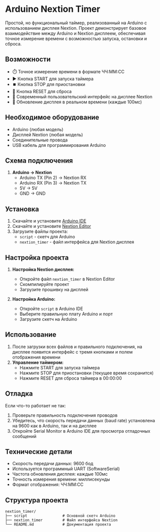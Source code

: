 # Arduino Nextion Timer

Простой, но функциональный таймер, реализованный на Arduino с использованием дисплея Nextion. Проект демонстрирует базовое взаимодействие между Arduino и Nextion дисплеем, обеспечивая точное измерение времени с возможностью запуска, остановки и сброса.

## Возможности

- ⏱️ Точное измерение времени в формате ЧЧ:ММ:СС
- ▶️ Кнопка START для запуска таймера
- ⏹️ Кнопка STOP для приостановки
- 🔄 Кнопка RESET для сброса
- 📱 Современный пользовательский интерфейс на дисплее Nextion
- 🔄 Обновление дисплея в реальном времени (каждые 100мс)

## Необходимое оборудование

- Arduino (любая модель)
- Дисплей Nextion (любая модель)
- Соединительные провода
- USB кабель для программирования Arduino

## Схема подключения

1. **Arduino → Nextion**
   - Arduino TX (Pin 2) → Nextion RX
   - Arduino RX (Pin 3) → Nextion TX
   - 5V → 5V
   - GND → GND

## Установка

1. Скачайте и установите [Arduino IDE](https://www.arduino.cc/en/software)
2. Скачайте и установите [Nextion Editor](https://nextion.tech/nextion-editor/)
3. Загрузите файлы проекта:
   - `script` - скетч для Arduino
   - `nextion_timer` - файл интерфейса для Nextion дисплея

## Настройка проекта

1. **Настройка Nextion дисплея:**
   - Откройте файл `nextion_timer` в Nextion Editor
   - Скомпилируйте проект
   - Загрузите прошивку на дисплей

2. **Настройка Arduino:**
   - Откройте `script` в Arduino IDE
   - Выберите правильную плату Arduino и порт
   - Загрузите скетч на Arduino

## Использование

1. После загрузки всех файлов и правильного подключения, на дисплее появится интерфейс с тремя кнопками и полем отображения времени
2. **Управление таймером:**
   - Нажмите START для запуска таймера
   - Нажмите STOP для приостановки (текущее время сохранится)
   - Нажмите RESET для сброса таймера в 00:00:00

## Отладка

Если что-то работает не так:
1. Проверьте правильность подключения проводов
2. Убедитесь, что скорость передачи данных (baud rate) установлена на 9600 как в Arduino, так и на дисплее
3. Откройте Serial Monitor в Arduino IDE для просмотра отладочных сообщений

## Технические детали

- Скорость передачи данных: 9600 бод
- Используется программный UART (SoftwareSerial)
- Частота обновления дисплея: каждые 100мс
- Точность измерения времени: миллисекунды
- Формат отображения: ЧЧ:ММ:СС

## Структура проекта

```
nextion_timer/
├── script                # Основной скетч Arduino
├── nextion_timer         # Файл интерфейса Nextion
└── README.md             # Документация проекта
```
